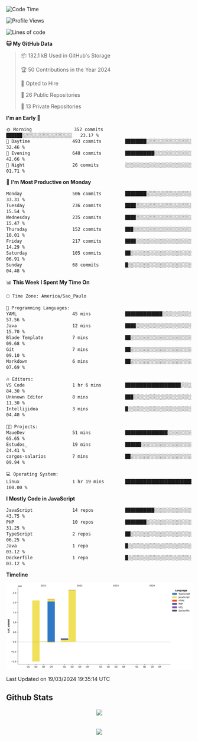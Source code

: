  
<!--START_SECTION:waka-->
![Code Time](http://img.shields.io/badge/Code%20Time-1%2C622%20hrs%2035%20mins-blue)

![Profile Views](http://img.shields.io/badge/Profile%20Views-129-blue)

![Lines of code](https://img.shields.io/badge/From%20Hello%20World%20I%27ve%20Written-7.1%20million%20lines%20of%20code-blue)

**🐱 My GitHub Data** 

> 📦 132.1 kB Used in GitHub's Storage 
 > 
> 🏆 50 Contributions in the Year 2024
 > 
> 💼 Opted to Hire
 > 
> 📜 26 Public Repositories 
 > 
> 🔑 13 Private Repositories 
 > 
**I'm an Early 🐤** 

```text
🌞 Morning                352 commits         ██████░░░░░░░░░░░░░░░░░░░   23.17 % 
🌆 Daytime                493 commits         ████████░░░░░░░░░░░░░░░░░   32.46 % 
🌃 Evening                648 commits         ███████████░░░░░░░░░░░░░░   42.66 % 
🌙 Night                  26 commits          ░░░░░░░░░░░░░░░░░░░░░░░░░   01.71 % 
```
📅 **I'm Most Productive on Monday** 

```text
Monday                   506 commits         ████████░░░░░░░░░░░░░░░░░   33.31 % 
Tuesday                  236 commits         ████░░░░░░░░░░░░░░░░░░░░░   15.54 % 
Wednesday                235 commits         ████░░░░░░░░░░░░░░░░░░░░░   15.47 % 
Thursday                 152 commits         ███░░░░░░░░░░░░░░░░░░░░░░   10.01 % 
Friday                   217 commits         ████░░░░░░░░░░░░░░░░░░░░░   14.29 % 
Saturday                 105 commits         ██░░░░░░░░░░░░░░░░░░░░░░░   06.91 % 
Sunday                   68 commits          █░░░░░░░░░░░░░░░░░░░░░░░░   04.48 % 
```


📊 **This Week I Spent My Time On** 

```text
🕑︎ Time Zone: America/Sao_Paulo

💬 Programming Languages: 
YAML                     45 mins             ██████████████░░░░░░░░░░░   57.56 % 
Java                     12 mins             ████░░░░░░░░░░░░░░░░░░░░░   15.70 % 
Blade Template           7 mins              ██░░░░░░░░░░░░░░░░░░░░░░░   09.68 % 
Git                      7 mins              ██░░░░░░░░░░░░░░░░░░░░░░░   09.10 % 
Markdown                 6 mins              ██░░░░░░░░░░░░░░░░░░░░░░░   07.69 % 

🔥 Editors: 
VS Code                  1 hr 6 mins         █████████████████████░░░░   84.30 % 
Unknown Editor           8 mins              ███░░░░░░░░░░░░░░░░░░░░░░   11.30 % 
Intellijidea             3 mins              █░░░░░░░░░░░░░░░░░░░░░░░░   04.40 % 

🐱‍💻 Projects: 
MaueDev                  51 mins             ████████████████░░░░░░░░░   65.65 % 
Estudos_                 19 mins             ██████░░░░░░░░░░░░░░░░░░░   24.41 % 
cargos-salarios          7 mins              ██░░░░░░░░░░░░░░░░░░░░░░░   09.94 % 

💻 Operating System: 
Linux                    1 hr 19 mins        █████████████████████████   100.00 % 
```

**I Mostly Code in JavaScript** 

```text
JavaScript               14 repos            ███████████░░░░░░░░░░░░░░   43.75 % 
PHP                      10 repos            ████████░░░░░░░░░░░░░░░░░   31.25 % 
TypeScript               2 repos             ██░░░░░░░░░░░░░░░░░░░░░░░   06.25 % 
Java                     1 repo              █░░░░░░░░░░░░░░░░░░░░░░░░   03.12 % 
Dockerfile               1 repo              █░░░░░░░░░░░░░░░░░░░░░░░░   03.12 % 
```



**Timeline**

![Lines of Code chart](https://raw.githubusercontent.com/MaueDev/MaueDev/main/assets/bar_graph.png)


 Last Updated on 19/03/2024 19:35:14 UTC
<!--END_SECTION:waka-->

## Github Stats  
<div align="center"><img src="https://github-readme-stats.vercel.app/api/top-langs/?username=MaueDev&hide_border=true&layout=compact" align="center" /></div>  

<br/>  

<br/>  

<div align="center">
<img src="https://komarev.com/ghpvc/?username=MaueDev&&style=flat-square" align="center" />
</div>  
  
